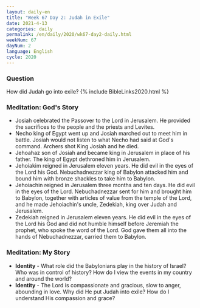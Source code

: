```yaml
---
layout: daily-en
title: "Week 67 Day 2: Judah in Exile"
date: 2021-4-13 
categories: daily
permalink: /en/daily/2020/wk67-day2-daily.html
weekNum: 67
dayNum: 2
language: English
cycle: 2020
---
```

### Question     
How did Judah go into exile?
{% include BibleLinks2020.html %} 
### Meditation: God's Story   
+ Josiah celebrated the Passover to the Lord in Jerusalem. He provided the sacrifices to the people and the priests and Levites. 
+ Necho king of Egypt went up and Josiah marched out to meet him in battle. Josiah would not listen to what Necho had said at God's command. Archers shot King Josiah and he died. 
+ Jehoahaz son of Josiah and became king in Jerusalem in place of his father. The king of Egypt dethroned him in Jerusalem. 
+ Jehoiakim reigned in Jerusalem eleven years. He did evil in the eyes of the Lord his God. Nebuchadnezzar king of Babylon attacked him and bound him with bronze shackles to take him to Babylon. 
+ Jehoiachin reigned in Jerusalem three months and ten days. He did evil in the eyes of the Lord. Nebuchadnezzar sent for him and brought him to Babylon, together with articles of value from the temple of the Lord, and he made Jehoiachin's uncle, Zedekiah, king over Judah and Jerusalem. 
+ Zedekiah reigned in Jerusalem eleven years. He did evil in the eyes of the Lord his God and did not humble himself before Jeremiah the prophet, who spoke the word of the Lord. God gave them all into the hands of Nebuchadnezzar, carried them to Babylon. 
### Meditation: My Story   
+ **Identity** - What role did the Babylonians play in the history of Israel? Who was in control of history? How do I view the events in my country and around the world? 
+ **Identity** - The Lord is compassionate and gracious, slow to anger, abounding in love. Why did He put Judah into exile? How do I understand His compassion and grace? 